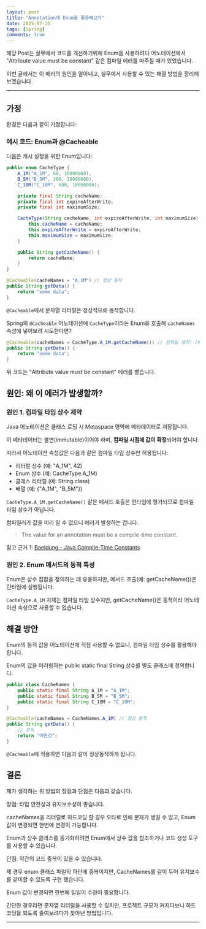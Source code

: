 ```yaml
---
layout: post
title: "Annotation에 Enum을 활용해보자"
date: 2025-07-25
tags: [Spring]
comments: true
---
```


해당 Post는 실무에서 코드를 개선하기위해 Enum을 사용하려다 어노테이션에서 "Attribute value must be constant" 같은 컴파일 에러를 마주칠 때가 있었습니다. 

이번 글에서는 이 에러의 원인을 알아내고, 실무에서 사용할 수 있는 해결 방법을 정리해 보겠습니다.

---

## 가정

환경은 다음과 같이 가정합니다:

### 예시 코드: Enum과 @Cacheable

다음은 캐시 설정을 위한 Enum입니다:

```java
public enum CacheType {
    A_1M("A_1M", 60, 10000000),
    B_5M("B_5M", 300, 10000000),
    C_10M("C_10M", 600, 10000000);

    private final String cacheName;
    private final int expireAfterWrite;
    private final int maximumSize;

    CacheType(String cacheName, int expireAfterWrite, int maximumSize) {
        this.cacheName = cacheName;
        this.expireAfterWrite = expireAfterWrite;
        this.maximumSize = maximumSize;
    }

    public String getCacheName() {
        return cacheName;
    }
}
```

```java
@Cacheable(cacheNames = "A_1M") // 정상 동작
public String getData() {
    return "some data";
}
```
`@Cacheable`에서 문자열 리터럴은 정상적으로 동작합니다.

Spring의 `@Cacheable` 어노테이션에 `CacheType`이라는 Enum을 호출해 `cacheNames` 속성에 넣어보려 시도한다면?

```java
@Cacheable(cacheNames = CacheType.A_1M.getCacheName()) // 컴파일 에러! (Attribute value must be constant)
public String getData() {
    return "some data";
}
```

위 코드는 "Attribute value must be constant" 에러를 뱉습니다. 

## 원인: 왜 이 에러가 발생할까?

### 원인 1. 컴파일 타임 상수 제약

Java 어노테이션은 클래스 로딩 시 Metaspace 영역에 메타데이터로 저장됩니다. 

이 메타데이터는 불변(immutable)이어야 하며, **컴파일 시점에 값이 확정**되어야 합니다. 

따라서 어노테이션 속성값은 다음과 같은 컴파일 타임 상수만 허용됩니다:

* 리터럴 상수 (예: "A_1M", 42)
* Enum 상수 (예: CacheType.A_1M)
* 클래스 리터럴 (예: String.class)
* 배열 (예: {"A_1M", "B_5M"})

`CacheType.A_1M.getCacheName()` 같은 메서드 호출은 런타임에 평가되므로 컴파일 타임 상수가 아닙니다. 

컴파일러가 값을 미리 알 수 없으니 에러가 발생하는 겁니다.

> The value for an annotation must be a compile-time constant.

참고 근거 1: <a href="https://www.baeldung.com/java-compile-time-constants">Baeldung - Java Compile-Time Constants</a>

### 원인 2. Enum 메서드의 동적 특성

Enum은 상수 집합을 정의하는 데 유용하지만, 메서드 호출(예: getCacheName())은 런타임에 실행됩니다. 

`CacheType.A_1M` 자체는 컴파일 타임 상수지만, getCacheName()은 동적이라 어노테이션 속성으로 사용할 수 없습니다.

## 해결 방안
Enum의 동적 값을 어노테이션에 직접 사용할 수 없으니, 컴파일 타임 상수를 활용해야 합니다. 

Enum의 값을 미러링하는 public static final String 상수를 별도 클래스에 정의합니다.

```java
public class CacheNames {
    public static final String A_1M = "A_1M";
    public static final String B_5M = "B_5M";
    public static final String C_10M = "C_10M";
}
```

```java
@Cacheable(cacheNames = CacheNames.A_1M) // 정상 동작
public String getData() {
    // 로직
    return "어떤것";
}
```

`@Cacheable`에 적용하면 다음과 같이 정상동작하게 됩니다.

## 결론

제가 생각하는 위 방법의 장점과 단점은 다음과 같습니다.

장점:
타입 안전성과 유지보수성이 좋습니다.

cacheNames을 리터럴로 하드코딩 할 경우 오타로 인해 문제가 생길 수 있고, Enum 값이 변경되면 한번에 변경이 가능합니다.

Enum과 상수 클래스를 동기화하려면 Enum에서 상수 값을 참조하거나 코드 생성 도구를 사용할 수 있습니다.


단점: 약간의 코드 중복이 있을 수 있습니다.

제 경우 enum 클래스 파일의 하단에 중복이지만, CacheNames를 같이 두어 유지보수를 같이할 수 있도록 구현 했습니다.

Enum 값이 변경되면 한번에 일일이 수정이 필요합니다.

간단한 경우라면 문자열 리터럴을 사용할 수 있지만, 프로젝트 규모가 커지다보니 하드코딩을 되도록 줄여보려다가 찾아낸 방법입니다.

---


